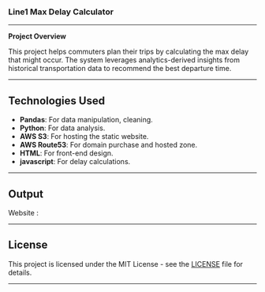 ### Line1 Max Delay Calculator

---

**Project Overview**

This project helps commuters plan their trips by calculating the max delay that might occur. The system leverages analytics-derived insights from historical transportation data to recommend the best departure time.

---

## **Technologies Used**

- **Pandas**: For data manipulation, cleaning.
- **Python**: For data analysis.
- **AWS S3**: For hosting the static website.
- **AWS Route53**: For domain purchase and hosted zone.
- **HTML**: For front-end design.
- **javascript**: For delay calculations.

---
## **Output**

Website : 

---

## **License**

This project is licensed under the MIT License - see the [LICENSE](LICENSE) file for details.

---


